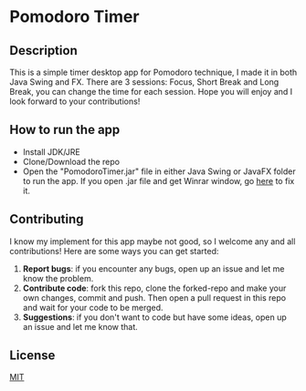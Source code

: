 # Pomodoro Timer
## Description
This is a simple timer desktop app for Pomodoro technique, I made it in both Java Swing and FX. There are 3 sessions: Focus, Short Break and Long Break, you can change the time for each session. Hope you will enjoy and I look forward to your contributions!

## How to run the app
- Install JDK/JRE
- Clone/Download the repo
- Open the "PomodoroTimer.jar" file in either Java Swing or JavaFX folder to run the app. If you open .jar file and get Winrar window, go [here](https://www.youtube.com/watch?v=NqT0Z87FTho&t=1s) to fix it. 

## Contributing
I know my implement for this app maybe not good, so I welcome any and all contributions! Here are some ways you can get started:
1. **Report bugs**: if you encounter any bugs, open up an issue and let me know the problem.
2. **Contribute code**: fork this repo, clone the forked-repo and make your own changes, commit and push. Then open a pull request in this repo and wait for your code to be merged.
3. **Suggestions**: if you don't want to code but have some ideas, open up an issue and let me know that.

## License
[MIT](https://choosealicense.com/licenses/mit/)

